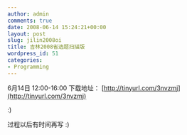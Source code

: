 ```yaml
---
author: admin
comments: true
date: 2008-06-14 15:24:21+00:00
layout: post
slug: jilin2008oi
title: 吉林2008省选题扫描版
wordpress_id: 51
categories:
- Programming
---
```


6月14日 12:00-16:00
下载地址： [http://tinyurl.com/3nvzmj](http://tinyurl.com/3nvzmj)

:)

过程以后有时间再写 :)
